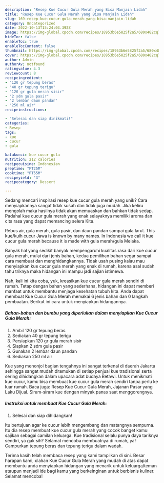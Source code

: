 ```yaml
---
description: "Resep Kue Cucur Gula Merah yang Bisa Manjain Lidah"
title: "Resep Kue Cucur Gula Merah yang Bisa Manjain Lidah"
slug: 169-resep-kue-cucur-gula-merah-yang-bisa-manjain-lidah
category: Uncategorized
date: 2022-10-13T15:24:03.392Z
image: https://img-global.cpcdn.com/recipes/18953b6e5825f2a5/680x482cq70/kue-cucur-gula-merah-foto-resep-utama.jpg
hideToc: false
enableToc: true
enableTocContent: false
thumbnail: https://img-global.cpcdn.com/recipes/18953b6e5825f2a5/680x482cq70/kue-cucur-gula-merah-foto-resep-utama.jpg
cover: https://img-global.cpcdn.com/recipes/18953b6e5825f2a5/680x482cq70/kue-cucur-gula-merah-foto-resep-utama.jpg
author: Admin
authorAv: notfound
ratingvalue: 4.3
reviewcount: 8
recipeingredient:
- "120 gr tepung beras"
- "40 gr tepung terigu"
- "120 gr gula merah sisir"
- "2 sdm gula pasir"
- "2 lembar daun pandan"
- "250 ml air"
recipeinstructions:

- "Selesai dan siap dinikmati!"
categories:
- Resep
tags:
- kue
- cucur
- gula

katakunci: kue cucur gula 
nutrition: 212 calories
recipecuisine: Indonesian
preptime: "PT25M"
cooktime: "PT55M"
recipeyield: "3"
recipecategory: Dessert

---
```





Sedang mencari inspirasi resep kue cucur gula merah yang unik? Cara menyiapkannya sangat tidak susah dan tidak juga mudah. Jika keliru mengolah maka hasilnya tidak akan memuaskan dan bahkan tidak sedap. Padahal kue cucur gula merah yang enak selayaknya memiliki aroma dan cita rasa yang dapat memancing selera Kita.





Rebus air, gula merah, gula pasir, dan daun pandan sampai gula larut. This kue/kuih cucur Jawa is known by many names. In Indonesia we call it kue cucur gula merah because it is made with gula merah/gula Melaka.

Banyak hal yang sedikit banyak mempengaruhi kualitas rasa dari kue cucur gula merah, mulai dari jenis bahan, kedua pemilihan bahan segar sampai cara membuat dan menghidangkannya. Tidak usah pusing kalau mau menyiapkan kue cucur gula merah yang enak di rumah, karena asal sudah tahu triknya maka hidangan ini mampu jadi sajian istimewa.






Nah, kali ini kita coba, yuk, kreasikan kue cucur gula merah sendiri di rumah. Tetap dengan bahan yang sederhana, hidangan ini dapat memberi manfaat untuk membantu menjaga kesehatan tubuh kita. Anda dapat membuat Kue Cucur Gula Merah memakai 6 jenis bahan dan 0 langkah pembuatan. Berikut ini cara untuk menyiapkan hidangannya.

<!--inarticleads1-->

##### Bahan-bahan dan bumbu yang diperlukan dalam menyiapkan Kue Cucur Gula Merah:

1. Ambil 120 gr tepung beras
1. Sediakan 40 gr tepung terigu
1. Persiapkan 120 gr gula merah sisir
1. Siapkan 2 sdm gula pasir
1. Gunakan 2 lembar daun pandan
1. Sediakan 250 ml air


Kue yang menonjol bagian tengahnya ini sangat terkenal di daerah Jakarta sehingga sangat mudah ditemukan di setiap penjual kue tradisional serta sering dihidangkan dalam upacara adat budaya Betawi. Untuk menikmati kue cucur, kamu bisa membuat kue cucur gula merah sendiri tanpa perlu ke luar rumah. Baca juga: Resep Kue Cucur Gula Merah, Jajanan Pasar yang Laku Dijual. Siram-siram kue dengan minyak panas saat menggorengnya. 

<!--inarticleads2-->

##### Instruksi untuk membuat Kue Cucur Gula Merah:


1. Selesai dan siap dihidangkan!

Itu bertujuan agar ke cucur lebih mengembang dan matangnya sempurna. Itu dia resep membuat kue cucur gula merah yang cocok banget kamu sajikan sebagai camilan keluarga. Kue tradisional selalu punya daya tariknya sendiri, ya gak sih? Selamat mencoba membuatnya di rumah, ya! Campurkan tepung beras dan tepung terigu dalam wadah. 

Terima kasih telah membaca resep yang kami tampilkan di sini. Besar harapan kami, olahan Kue Cucur Gula Merah yang mudah di atas dapat membantu anda menyiapkan hidangan yang menarik untuk keluarga/teman ataupun menjadi ide bagi kamu yang berkeinginan untuk berbisnis kuliner. Selamat mencoba!

